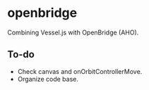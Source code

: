 # openbridge
Combining Vessel.js with OpenBridge (AHO).

## To-do
* Check canvas and onOrbitControllerMove.
* Organize code base.
